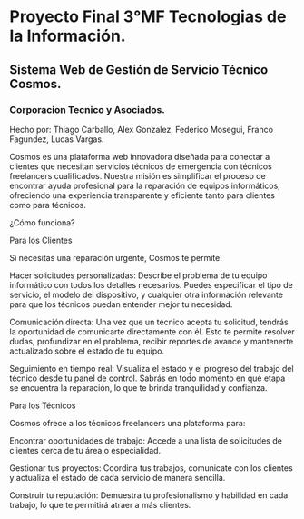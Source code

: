 # Proyecto Final 3°MF Tecnologias de la Información.
## Sistema Web de Gestión de Servicio Técnico Cosmos.
### Corporacion Tecnico y Asociados.
Hecho por: Thiago Carballo, Alex Gonzalez, Federico Mosegui, Franco Fagundez, Lucas Vargas.

Cosmos es una plataforma web innovadora diseñada para conectar a clientes que necesitan servicios técnicos de emergencia con técnicos freelancers cualificados. Nuestra misión es simplificar el proceso de encontrar ayuda profesional para la reparación de equipos informáticos, ofreciendo una experiencia transparente y eficiente tanto para clientes como para técnicos.

<span style="font-size: bigger;">¿Cómo funciona?</span>

Para los Clientes

Si necesitas una reparación urgente, Cosmos te permite:

Hacer solicitudes personalizadas: Describe el problema de tu equipo informático con todos los detalles necesarios. Puedes especificar el tipo de servicio, el modelo del dispositivo, y cualquier otra información relevante para que los técnicos puedan entender mejor tu necesidad.

Comunicación directa: Una vez que un técnico acepta tu solicitud, tendrás la oportunidad de comunicarte directamente con él. Esto te permite resolver dudas, profundizar en el problema, recibir reportes de avance y mantenerte actualizado sobre el estado de tu equipo.

Seguimiento en tiempo real: Visualiza el estado y el progreso del trabajo del técnico desde tu panel de control. Sabrás en todo momento en qué etapa se encuentra la reparación, lo que te brinda tranquilidad y confianza.

Para los Técnicos

Cosmos ofrece a los técnicos freelancers una plataforma para:

Encontrar oportunidades de trabajo: Accede a una lista de solicitudes de clientes cerca de tu área o especialidad.

Gestionar tus proyectos: Coordina tus trabajos, comunicate con los clientes y actualiza el estado de cada servicio de manera sencilla.

Construir tu reputación: Demuestra tu profesionalismo y habilidad en cada trabajo, lo que te permitirá atraer a más clientes.
